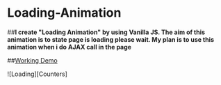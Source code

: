 # Loading-Animation

##**I create "Loading Animation" by using Vanilla JS. The aim of this animation is to state page is loading please wait.
My plan is to use this animation when i do AJAX call in the page**

##[Working Demo](https://jsfiddle.net/hellyeah/wx1ncstt/embedded/result/)

![Loading][Counters]

[Loading]: https://i.itsosticky.com/11n3dux.png "Loading"

